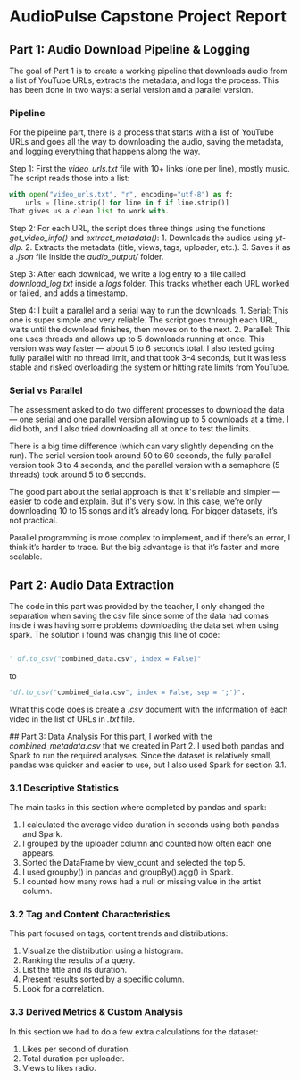 # AudioPulse Capstone Project Report

## Part 1: Audio Download Pipeline & Logging
The goal of Part 1 is to create a working pipeline that downloads audio from a list of YouTube URLs, extracts the metadata, and logs the process. This has been done in two ways: a serial version and a parallel version.

### Pipeline
For the pipeline part, there is a process that starts with a list of YouTube URLs and goes all the way to downloading the audio, saving the metadata, and logging everything that happens along the way.

Step 1: First the *video_urls.txt* file with 10+ links (one per line), mostly music. The script reads those into a list:
``` python
with open("video_urls.txt", "r", encoding="utf-8") as f:
    urls = [line.strip() for line in f if line.strip()]
That gives us a clean list to work with.
```

Step 2: For each URL, the script does three things using the functions *get_video_info()* and *extract_metadata()*:
    1. Downloads the audios using *yt-dlp*.
    2. Extracts the metadata (title, views, tags, uploader, etc.).
    3. Saves it as a *.json* file inside the *audio_output/* folder.

Step 3: After each download, we write a log entry to a file called *download_log.txt* inside a *logs* folder. This tracks whether each URL worked or failed, and adds a timestamp.

Step 4: I built a parallel and a serial way to run the downloads. 
    1. Serial: This one is super simple and very reliable. The script goes through each URL, waits until the download finishes, then moves on to the next.
    2. Parallel: This one uses threads and allows up to 5 downloads running at once. This version was way faster — about 5 to 6 seconds total. I also tested going fully parallel with no thread limit, and that took 3–4 seconds, but it was less stable and risked overloading the system or hitting rate limits from YouTube.


### Serial vs Parallel
The assessment asked to do two different processes to download the data — one serial and one parallel version allowing up to 5 downloads at a time. I did both, and I also tried downloading all at once to test the limits.

There is a big time difference (which can vary slightly depending on the run). The serial version took around 50 to 60 seconds, the fully parallel version took 3 to 4 seconds, and the parallel version with a semaphore (5 threads) took around 5 to 6 seconds.

The good part about the serial approach is that it's reliable and simpler — easier to code and explain. But it's very slow. In this case, we’re only downloading 10 to 15 songs and it’s already long. For bigger datasets, it’s not practical.

Parallel programming is more complex to implement, and if there’s an error, I think it’s harder to trace. But the big advantage is that it’s faster and more scalable.

## Part 2: Audio Data Extraction
The code in this part was provided by the teacher, I only changed the separation when saving the csv file since some of the data had comas inside i was having some problems downloading the data set when using spark. The solution i found was changig this line of code: 
```python 

" df.to_csv("combined_data.csv", index = False)" 
```
to  
```python
"df.to_csv("combined_data.csv", index = False, sep = ';')".
```
What this code does is create a *.csv* document with the information of each video in the list of URLs in *.txt* file.

## Part 3: Data Analysis
For this part, I worked with the *combined_metadata.csv* that we created in Part 2. I used both pandas and Spark to run the required analyses. Since the dataset is relatively small, pandas was quicker and easier to use, but I also used Spark for section 3.1.

### 3.1 Descriptive Statistics
The main tasks in this section where completed by pandas and spark:
1. I calculated the average video duration in seconds using both pandas and Spark.
2. I grouped by the uploader column and counted how often each one appears.
3. Sorted the DataFrame by view_count and selected the top 5.
4. I used groupby() in pandas and groupBy().agg() in Spark.
5. I counted how many rows had a null or missing value in the artist column.

### 3.2 Tag and Content Characteristics
This part focused on tags, content trends and distributions:
1. Visualize the distribution using a histogram.
2. Ranking the results of a query.
3. List the title and its duration. 
4. Present results sorted by a specific column. 
5. Look for a correlation.

### 3.3 Derived Metrics & Custom Analysis
In this section we had to do a few extra calculations for the dataset:
1. Likes per second of duration.
2. Total duration per uploader.
3. Views to likes radio.

